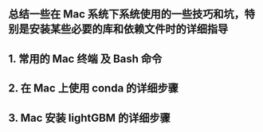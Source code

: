 ## 总结一些在 Mac 系统下系统使用的一些技巧和坑，特别是安装某些必要的库和依赖文件时的详细指导

## 1. 常用的 Mac 终端 及 Bash 命令

## 2. 在 Mac 上使用 conda 的详细步骤

## 3. Mac 安装 lightGBM 的详细步骤
